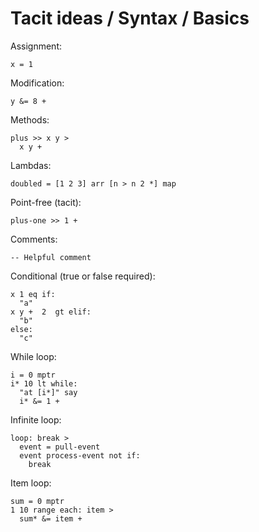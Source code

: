 # Tacit ideas / Syntax / Basics

Assignment:
```
x = 1
```

Modification:
```
y &= 8 +
```

Methods:
```
plus >> x y >
  x y +
```

Lambdas:
```
doubled = [1 2 3] arr [n > n 2 *] map
```

Point-free (tacit):
```
plus-one >> 1 +
```

Comments:
```
-- Helpful comment
```

Conditional (true or false required):
```
x 1 eq if:
  "a"
x y +  2  gt elif:
  "b"
else:
  "c"
```

While loop:
```
i = 0 mptr
i* 10 lt while:
  "at [i*]" say
  i* &= 1 +
```

Infinite loop:
```
loop: break >
  event = pull-event
  event process-event not if:
    break
```

Item loop:
```
sum = 0 mptr
1 10 range each: item >
  sum* &= item +
```
